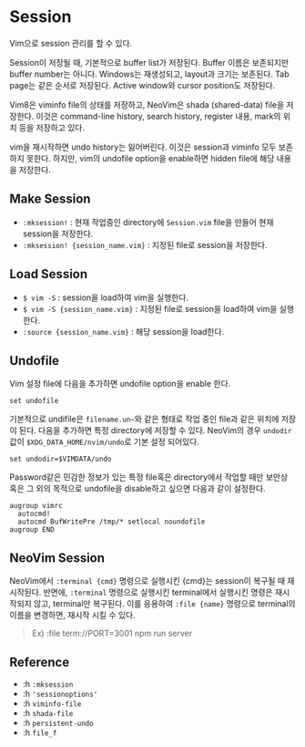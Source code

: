 # Session

Vim으로 session 관리를 할 수 있다.

Session이 저장될 때, 기본적으로 buffer list가 저장된다. Buffer 이름은 보존되지만 buffer number는 아니다. Windows는 재생성되고, layout과 크기는 보존된다. Tab page는 같은 순서로 저장된다. Active window와 cursor position도 저장된다.

Vim8은 viminfo file의 상태를 저장하고, NeoVim은 shada (shared-data) file을 저장한다. 이것은 command-line history, search history, register 내용, mark의 위치 등을 저장하고 있다.

vim을 재시작하면 undo history는 잃어버린다. 이것은 session과 viminfo 모두 보존하지 못한다. 하지만, vim의 undofile option을 enable하면 hidden file에 해당 내용을 저장한다.

## Make Session

* `:mksession!` : 현재 작업중인 directory에 `Session.vim` file을 만들어 현재 session을 저장한다.
* `:mksession! {session_name.vim}` : 지정된 file로 session을 저장한다.

## Load Session

* `$ vim -S` : session을 load하여 vim을 실행한다.
* `$ vim -S {session_name.vim}` : 지정된 file로 session을 load하여 vim을 실행한다.
* `:source {session_name.vim}` : 해당 session을 load한다.

## Undofile

Vim 설정 file에 다음을 추가하면 undofile option을 enable 한다.

```vim
set undofile
```

기본적으로 undifile은 `filename.un~`와 같은 형태로 작업 중인 file과 같은 위치에 저장이 된다. 다음을 추가하면 특정 directory에 저장할 수 있다. NeoVim의 경우 `undodir` 값이 `$XDG_DATA_HOME/nvim/undo`로 기본 설정 되어있다.

```vim
set undodir=$VIMDATA/undo
```

Password같은 민감한 정보가 있는 특정 file혹은 directory에서 작업할 때만 보안상 혹은 그 외의 목적으로 undofile을 disable하고 싶으면 다음과 같이 설정한다.

```vim
augroup vimrc
  autocmd!
  autocmd BufWritePre /tmp/* setlocal noundofile
augroup END
```

## NeoVim Session

NeoVim에서 `:terminal {cmd}` 명령으로 실행시킨 {cmd}는 session이 복구될 때 재시작된다. 반면에, `:terminal` 명령으로 실행시킨 terminal에서 실행시킨 명령은 재시작되지 않고, terminal만 복구된다. 이를 응용하여 `:file {name}` 명령으로 terminal의 이름을 변경하면, 재시작 시킬 수 있다.

> Ex) :file term://PORT=3001 npm run server

## Reference

* :h `:mksession`
* :h `'sessionoptions'`
* :h `viminfo-file`
* :h `shada-file`
* :h `persistent-undo`
* :h `file_f`
